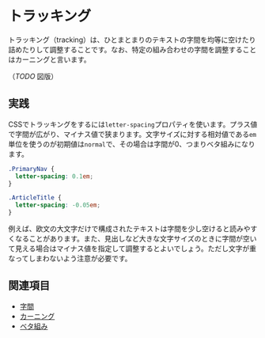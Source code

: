 # トラッキング

トラッキング（tracking）は、ひとまとまりのテキストの字間を均等に空けたり詰めたりして調整することです。なお、特定の組み合わせの字間を調整することはカーニングと言います。

（*TODO* 図版）

## 実践

CSSでトラッキングをするには`letter-spacing`プロパティを使います。プラス値で字間が広がり、マイナス値で狭まります。文字サイズに対する相対値である`em`単位を使うのが初期値は`normal`で、その場合は字間が0、つまりベタ組みになります。

```css
.PrimaryNav {
  letter-spacing: 0.1em;
}

.ArticleTitle {
  letter-spacing: -0.05em;
}
```

例えば、欧文の大文字だけで構成されたテキストは字間を少し空けると読みやすくなることがあります。また、見出しなど大きな文字サイズのときに字間が空いて見える場合はマイナス値を指定して調整するとよいでしょう。ただし文字が重なってしまわないよう注意が必要です。

## 関連項目

- [字間](./letter-space.md)
- [カーニング](./kerning.md)
- [ベタ組み](./betagumi.md)

